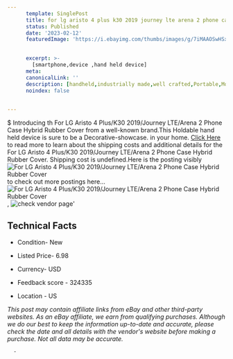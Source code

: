 ```yaml
---
      template: SinglePost
      title: for lg aristo 4 plus k30 2019 journey lte arena 2 phone case hybrid rubber cover
      status: Published
      date: '2023-02-12'
      featuredImage: 'https://i.ebayimg.com/thumbs/images/g/7iMAAOSwHSxduqF4/s-l225.jpg'
       

      excerpt: >-
        [smartphone,device ,hand held device]
      meta:
      canonicalLink: ''
      description: [handheld,industrially made,well crafted,Portable,Mobile,Compact,Convenient,Lightweight,Maneuverable,Man-portable,Miniature,Carriable,Hand-held,Light,Holdable,Transportable,Mobile device,Pocket-sized,On-the-go,Wireless,Cordless,Compact size,Convenient size, smartphone,device ,hand held device]
      noindex: false
      

---
```

$
      Introducing th For LG Aristo 4 Plus/K30 2019/Journey LTE/Arena 2 Phone Case Hybrid Rubber Cover from a well-known brand.This Holdable hand held device is sure to be a Decorative-showcase. in your home. [Click Here](https://www.ebay.com/itm/233385641580?hash=item3656de466c%3Ag%3A7iMAAOSwHSxduqF4&mkevt=1&mkcid=1&mkrid=711-53200-19255-0&campid=%253CePNCampaignId%253E&customid=%253CreferenceId%253E&toolid=10049) to read more to learn about the shipping costs and additional details for the For LG Aristo 4 Plus/K30 2019/Journey LTE/Arena 2 Phone Case Hybrid Rubber Cover. Shipping cost is undefined.Here is the posting visibly ![For LG Aristo 4 Plus/K30 2019/Journey LTE/Arena 2 Phone Case Hybrid Rubber Cover](https://i.ebayimg.com/thumbs/images/g/7iMAAOSwHSxduqF4/s-l225.jpg) to check out more postings here... ![For LG Aristo 4 Plus/K30 2019/Journey LTE/Arena 2 Phone Case Hybrid Rubber Cover](https://i.ebayimg.com/images/g/7iMAAOSwHSxduqF4/s-l1600.jpg), ![check vendor page](https://origin-galleryplus.ebayimg.com/ws/web/233385641580_2_0_1/225x225.jpg,https://origin-galleryplus.ebayimg.com/ws/web/233385641580_3_0_1/225x225.jpg,https://origin-galleryplus.ebayimg.com/ws/web/233385641580_4_0_1/225x225.jpg,https://origin-galleryplus.ebayimg.com/ws/web/233385641580_5_0_1/225x225.jpg,https://origin-galleryplus.ebayimg.com/ws/web/233385641580_6_0_1/225x225.jpg)'

      

 ## Technical Facts 



     
      

 - Condition- New 


      

 - Listed Price- 6.98 


      

 - Currency- USD 


      

 - Feedback score - 324335 


      

 - Location - US 


      
      

 *_This post may contain affiliate links from eBay and other third-party websites. As an eBay affiliate, we earn from qualifying purchases. Although we do our best to keep the information up-to-date and accurate, please check the date and all details with the vendor's website before making a purchase. Not all data may be accurate._*




      -
